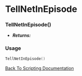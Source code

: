 # TellNetInEpisode

### TellNetInEpisode()
- ***Returns:*** 

### Usage

```Lua
TellNetInEpisode()
```


[Back To Scripting Documentation](../README.md)
